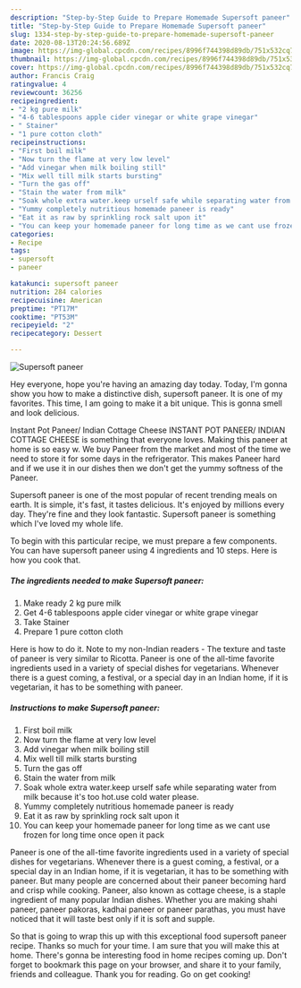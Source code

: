```yaml
---
description: "Step-by-Step Guide to Prepare Homemade Supersoft paneer"
title: "Step-by-Step Guide to Prepare Homemade Supersoft paneer"
slug: 1334-step-by-step-guide-to-prepare-homemade-supersoft-paneer
date: 2020-08-13T20:24:56.689Z
image: https://img-global.cpcdn.com/recipes/8996f744398d89db/751x532cq70/supersoft-paneer-recipe-main-photo.jpg
thumbnail: https://img-global.cpcdn.com/recipes/8996f744398d89db/751x532cq70/supersoft-paneer-recipe-main-photo.jpg
cover: https://img-global.cpcdn.com/recipes/8996f744398d89db/751x532cq70/supersoft-paneer-recipe-main-photo.jpg
author: Francis Craig
ratingvalue: 4
reviewcount: 36256
recipeingredient:
- "2 kg pure milk"
- "4-6 tablespoons apple cider vinegar or white grape vinegar"
- " Stainer"
- "1 pure cotton cloth"
recipeinstructions:
- "First boil milk"
- "Now turn the flame at very low level"
- "Add vinegar when milk boiling still"
- "Mix well till milk starts bursting"
- "Turn the gas off"
- "Stain the water from milk"
- "Soak whole extra water.keep urself safe while separating water from milk because it&#39;s too hot.use cold water please."
- "Yummy completely nutritious homemade paneer is ready"
- "Eat it as raw by sprinkling rock salt upon it"
- "You can keep your homemade paneer for long time as we cant use frozen for long time once open it pack"
categories:
- Recipe
tags:
- supersoft
- paneer

katakunci: supersoft paneer 
nutrition: 284 calories
recipecuisine: American
preptime: "PT17M"
cooktime: "PT53M"
recipeyield: "2"
recipecategory: Dessert

---
```



![Supersoft paneer](https://img-global.cpcdn.com/recipes/8996f744398d89db/751x532cq70/supersoft-paneer-recipe-main-photo.jpg)

Hey everyone, hope you're having an amazing day today. Today, I'm gonna show you how to make a distinctive dish, supersoft paneer. It is one of my favorites. This time, I am going to make it a bit unique. This is gonna smell and look delicious.

Instant Pot Paneer/ Indian Cottage Cheese INSTANT POT PANEER/ INDIAN COTTAGE CHEESE is something that everyone loves. Making this paneer at home is so easy w. We buy Paneer from the market and most of the time we need to store it for some days in the refrigerator. This makes Paneer hard and if we use it in our dishes then we don&#39;t get the yummy softness of the Paneer.

Supersoft paneer is one of the most popular of recent trending meals on earth. It is simple, it's fast, it tastes delicious. It's enjoyed by millions every day. They're fine and they look fantastic. Supersoft paneer is something which I've loved my whole life.


To begin with this particular recipe, we must prepare a few components. You can have supersoft paneer using 4 ingredients and 10 steps. Here is how you cook that.

<!--inarticleads1-->

##### The ingredients needed to make Supersoft paneer:

1. Make ready 2 kg pure milk
1. Get 4-6 tablespoons apple cider vinegar or white grape vinegar
1. Take  Stainer
1. Prepare 1 pure cotton cloth


Here is how to do it. Note to my non-Indian readers - The texture and taste of paneer is very similar to Ricotta. Paneer is one of the all-time favorite ingredients used in a variety of special dishes for vegetarians. Whenever there is a guest coming, a festival, or a special day in an Indian home, if it is vegetarian, it has to be something with paneer. 

<!--inarticleads2-->

##### Instructions to make Supersoft paneer:

1. First boil milk
1. Now turn the flame at very low level
1. Add vinegar when milk boiling still
1. Mix well till milk starts bursting
1. Turn the gas off
1. Stain the water from milk
1. Soak whole extra water.keep urself safe while separating water from milk because it&#39;s too hot.use cold water please.
1. Yummy completely nutritious homemade paneer is ready
1. Eat it as raw by sprinkling rock salt upon it
1. You can keep your homemade paneer for long time as we cant use frozen for long time once open it pack


Paneer is one of the all-time favorite ingredients used in a variety of special dishes for vegetarians. Whenever there is a guest coming, a festival, or a special day in an Indian home, if it is vegetarian, it has to be something with paneer. But many people are concerned about their paneer becoming hard and crisp while cooking. Paneer, also known as cottage cheese, is a staple ingredient of many popular Indian dishes. Whether you are making shahi paneer, paneer pakoras, kadhai paneer or paneer parathas, you must have noticed that it will taste best only if it is soft and supple. 

So that is going to wrap this up with this exceptional food supersoft paneer recipe. Thanks so much for your time. I am sure that you will make this at home. There's gonna be interesting food in home recipes coming up. Don't forget to bookmark this page on your browser, and share it to your family, friends and colleague. Thank you for reading. Go on get cooking!
